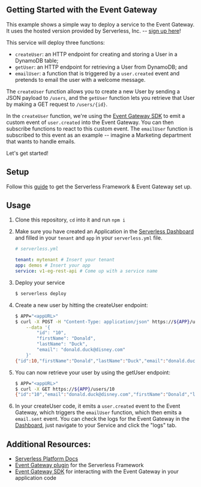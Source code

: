 ## Getting Started with the Event Gateway

This example shows a simple way to deploy a service to the Event Gateway. It uses the hosted version provided by Serverless, Inc. -- [sign up here](https://dashboard.serverless.com)!

This service will deploy three functions:

- `createUser`: an HTTP endpoint for creating and storing a User in a DynamoDB table;
- `getUser`: an HTTP endpoint for retrieving a User from DynamoDB; and
- `emailUser`: a function that is triggered by a `user.created` event and pretends to email the user with a welcome message.

The `createUser` function allows you to create a new User by sending a JSON payload to `/users`, and the `getUser` function lets you retrieve that User by making a GET request to `/users/{id}`.

In the `createUser` function, we're using the [Event Gateway SDK](https://github.com/serverless/event-gateway-sdk) to emit a custom event of `user.created` into the Event Gateway. You can then subscribe functions to react to this custom event. The `emailUser` function is subscribed to this event as an example -- imagine a Marketing department that wants to handle emails.

Let's get started!

## Setup

Follow this [guide](https://github.com/serverless/platform/blob/master/docs/getting-started.md) to get the Serverless Framework & Event Gateway set up.

## Usage

1. Clone this repository, `cd` into it and run `npm i`

2. Make sure you have created an Application in the [Serverless Dashboard](https://dashboard.serverless.com) and filled in your `tenant` and `app` in your `serverless.yml` file.

    ```yaml
    # serverless.yml

    tenant: mytenant # Insert your tenant
    app: demos # Insert your app
    service: v1-eg-rest-api # Come up with a service name
    ```

3. Deploy your service

    ```bash
    $ serverless deploy
    ```

4. Create a new user by hitting the createUser endpoint:

    ```bash
    $ APP="<appURL>"
    $ curl -X POST -H "Content-Type: application/json" https://${APP}/users \
        --data '{
        	"id": "10",
        	"firstName": "Donald",
        	"lastName": "Duck",
        	"email": "donald.duck@disney.com"
        }'
    {"id":10,"firstName":"Donald","lastName":"Duck","email":"donald.duck@disney.com"}
    ```

5. You can now retrieve your user by using the getUser endpoint:

    ```bash
    $ APP="<appURL>"
    $ curl -X GET https://${APP}/users/10
    {"id":"10","email":"donald.duck@disney.com","firstName":"Donald","lastName":"Duck"}
    ```

6. In your createUser code, it emits a `user.created` event to the Event Gateway, which triggers the `emailUser` function, which then emits a `email.sent` event. You can check the logs for the Event Gateway in the [Dashboard](https://dashboard.serverless.com), just navigate to your Service and click the "logs" tab.

## Additional Resources:

- [Serverless Platform Docs](https://github.com/serverless/platform)
- [Event Gateway plugin](https://github.com/serverless/serverless-event-gateway-plugin) for the Serverless Framework
- [Event Gateway SDK](https://github.com/serverless/event-gateway-sdk) for interacting with the Event Gateway in your application code
